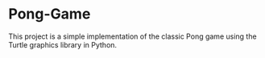 # Pong-Game
This project is a simple implementation of the classic Pong game using the Turtle graphics library in Python.
